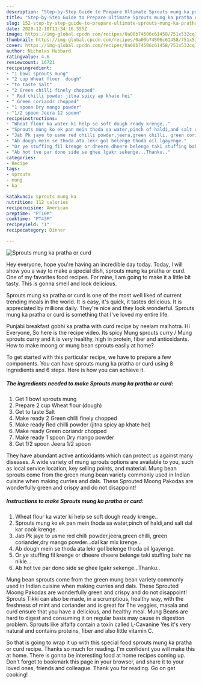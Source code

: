 ```yaml
---
description: "Step-by-Step Guide to Prepare Ultimate Sprouts mung ka pratha or curd"
title: "Step-by-Step Guide to Prepare Ultimate Sprouts mung ka pratha or curd"
slug: 152-step-by-step-guide-to-prepare-ultimate-sprouts-mung-ka-pratha-or-curd
date: 2020-12-10T11:34:16.555Z
image: https://img-global.cpcdn.com/recipes/0a00b74506c61458/751x532cq70/sprouts-mung-ka-pratha-or-curd-recipe-main-photo.jpg
thumbnail: https://img-global.cpcdn.com/recipes/0a00b74506c61458/751x532cq70/sprouts-mung-ka-pratha-or-curd-recipe-main-photo.jpg
cover: https://img-global.cpcdn.com/recipes/0a00b74506c61458/751x532cq70/sprouts-mung-ka-pratha-or-curd-recipe-main-photo.jpg
author: Nicholas Hubbard
ratingvalue: 4.6
reviewcount: 16721
recipeingredient:
- "1 bowl sprouts mung"
- "2 cup Wheat flour  dough"
- "to taste Salt"
- "2 Green chilli finely chopped"
- " Red chilli powder jitna spicy ap khate hei"
- " Green coriandr chopped"
- "1 spoon Dry mango powder"
- "1/2 spoon Jeera 12 spoon"
recipeinstructions:
- "Wheat flour ka water ki help se soft dough ready krenge.."
- "Sprouts mung ko ek pan mein thoda sa water,pinch of haldi,and salt dal kar cook krenge."
- "Jab Pk jaye to usme red chilli powder,jeera,green chilli, green coriander,dry mango powder...dal kar mix krenge..."
- "Ab dough mein se thoda ata lekr gol belenge thoda oil lgayenge."
- "Or ye stuffing fil krenge or dheere dheere belenge taki stuffing bahr na nikle..."
- "Ab hot tve par dono side se ghee lgakr sekenge...Thanku.."
categories:
- Recipe
tags:
- sprouts
- mung
- ka

katakunci: sprouts mung ka 
nutrition: 112 calories
recipecuisine: American
preptime: "PT10M"
cooktime: "PT43M"
recipeyield: "1"
recipecategory: Dinner

---
```



![Sprouts mung ka pratha or curd](https://img-global.cpcdn.com/recipes/0a00b74506c61458/751x532cq70/sprouts-mung-ka-pratha-or-curd-recipe-main-photo.jpg)

Hey everyone, hope you're having an incredible day today. Today, I will show you a way to make a special dish, sprouts mung ka pratha or curd. One of my favorites food recipes. For mine, I am going to make it a little bit tasty. This is gonna smell and look delicious.

Sprouts mung ka pratha or curd is one of the most well liked of current trending meals in the world. It is easy, it's quick, it tastes delicious. It is appreciated by millions daily. They're nice and they look wonderful. Sprouts mung ka pratha or curd is something that I've loved my entire life.

Punjabi breakfast gobhi ka pratha with curd recipe by neelam malhotra. Hi Everyone, So here is the recipe video. Its spicy Mung sprouts curry / Mung sprouts curry and it is very healthy, high in protein, fiber and antioxidants. How to make moong or mung bean sprouts easily at home?


To get started with this particular recipe, we have to prepare a few components. You can have sprouts mung ka pratha or curd using 8 ingredients and 6 steps. Here is how you can achieve it.

<!--inarticleads1-->

##### The ingredients needed to make Sprouts mung ka pratha or curd:

1. Get 1 bowl sprouts mung
1. Prepare 2 cup Wheat flour  (dough)
1. Get to taste Salt
1. Make ready 2 Green chilli finely chopped
1. Make ready  Red chilli powder (jitna spicy ap khate hei)
1. Make ready  Green coriandr chopped
1. Make ready 1 spoon Dry mango powder
1. Get 1/2 spoon Jeera 1/2 spoon


They have abundant active antioxidants which can protect us against many diseases. A wide variety of mung sprouts options are available to you, such as local service location, key selling points, and material. Mung bean sprouts come from the green mung bean variety commonly used in Indian cuisine when making curries and dals. These Sprouted Moong Pakodas are wonderfully green and crispy and do not disappoint! 

<!--inarticleads2-->

##### Instructions to make Sprouts mung ka pratha or curd:

1. Wheat flour ka water ki help se soft dough ready krenge..
1. Sprouts mung ko ek pan mein thoda sa water,pinch of haldi,and salt dal kar cook krenge.
1. Jab Pk jaye to usme red chilli powder,jeera,green chilli, green coriander,dry mango powder...dal kar mix krenge...
1. Ab dough mein se thoda ata lekr gol belenge thoda oil lgayenge.
1. Or ye stuffing fil krenge or dheere dheere belenge taki stuffing bahr na nikle...
1. Ab hot tve par dono side se ghee lgakr sekenge...Thanku..


Mung bean sprouts come from the green mung bean variety commonly used in Indian cuisine when making curries and dals. These Sprouted Moong Pakodas are wonderfully green and crispy and do not disappoint! Sprouts Tikki can also be made, in a scrumptious, healthy way, with the freshness of mint and coriander and is great for The veggies, masala and curd ensure that you have a delicious, and healthy meal. Mung Beans are hard to digest and consuming it on regular basis may cause in digestion problem. Sprouts like alfalfa contain a toxin called L-Cavanine Yes it&#39;s very natural and contains proteins, fiber and also little vitamin C. 

So that is going to wrap it up with this special food sprouts mung ka pratha or curd recipe. Thanks so much for reading. I'm confident you will make this at home. There is gonna be interesting food at home recipes coming up. Don't forget to bookmark this page in your browser, and share it to your loved ones, friends and colleague. Thank you for reading. Go on get cooking!
